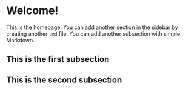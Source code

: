 # Welcome!

This is the homepage. You can add another section in the sidebar by creating another `.md` file. You can add another subsection with simple Markdown.

## This is the first subsection

## This is the second subsection
